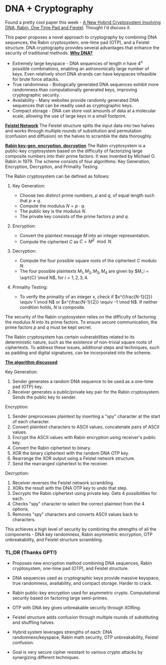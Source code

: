 
# DNA + Cryptography

Found a pretty cool paper this week - [A New Hybrid Cryptosystem Involving DNA,
Rabin, One Time Pad and Fiestel](https://arxiv.org/pdf/2307.09322.pdf). Thought I'd discuss it.

This paper proposes a novel approach to cryptography by combining DNA sequences, the Rabin cryptosystem, one-time pad (OTP), and a Feistel structure. DNA cryptography provides several advantages that enhance the security of traditional methods.
<u>**Why DNA?**</u>
- Extremely large keyspace - DNA sequences of length $n$ have $4^n$ possible combinations, enabling an astronomically large number of keys. Even relatively short DNA strands can have keyspaces infeasible for brute force attacks.
- True randomness - Biologically generated DNA sequences exhibit more randomness than computationally generated keys, improving cryptographic security.
- Availability - Many websites provide randomly generated DNA sequences that can be readily used as cryptographic keys. 
- Compact storage - DNA can store vast amounts of data at a molecular scale, allowing the use of large keys in a small footprint.

<u>**Feistel Network**</u>
The Feistel structure splits the input data into two halves and works through multiple rounds of substitution and permutation (confusion and diffusion) on the halves to scramble the data thoroughly.

<u><b>Rabin key-gen, encryption, decryption</b></u>
The Rabin cryptosystem is a public-key cryptosystem based on the difficulty of factorizing large composite numbers into their prime factors. It was invented by Michael O. Rabin in 1979. The scheme consists of four algorithms: Key Generation, Encryption, Decryption, and Primality Testing.

The Rabin cryptosystem can be defined as follows:

1. Key Generation:
   - Choose two distinct prime numbers, $p$ and $q$, of equal length such that $p \neq q$.
   - Compute the modulus $N = p \cdot q$.
   - The public key is the modulus $N$.
   - The private key consists of the prime factors $p$ and $q$.

2. Encryption:
   - Convert the plaintext message $M$ into an integer representation.
   - Compute the ciphertext $C$ as $C = M^2 \mod N$.

3. Decryption:
   - Compute the four possible square roots of the ciphertext $C$ modulo $N$.
   - The four possible plaintexts $M_1, M_2, M_3, M_4$ are given by $M_i = \sqrt{C} \mod N$, for $i = 1,2,3,4$.

4. Primality Testing:
   - To verify the primality of an integer $x$, check if $x^{\frac{N-1}{2}} \equiv 1 \mod N$ or $x^{\frac{N-1}{2}} \equiv -1 \mod N$. If neither condition holds, $N$ is composite.

The security of the Rabin cryptosystem relies on the difficulty of factoring the modulus $N$ into its prime factors. To ensure secure communication, the prime factors $p$ and $q$ must be kept secret.

The Rabin cryptosystem has certain vulnerabilities related to its deterministic nature, such as the existence of non-trivial square roots of ciphertexts. To address these issues, additional steps and techniques, such as padding and digital signatures, can be incorporated into the scheme.

<u>**The algorithm discussed**</u>

Key Generation:

1. Sender generates a random DNA sequence to be used as a one-time pad (OTP) key. 
2. Receiver generates a public/private key pair for the Rabin cryptosystem. Sends the public key to sender.

Encryption:

1. Sender preprocesses plaintext by inserting a "spy" character at the start of each character.
2. Convert plaintext characters to ASCII values, concatenate pairs of ASCII values. 
3. Encrypt the ASCII values with Rabin encryption using receiver's public key.
4. Convert the Rabin ciphertext to binary. 
5. XOR the binary ciphertext with the random DNA OTP key.
6. Rearrange the XOR output using a Feistel network structure.
7. Send the rearranged ciphertext to the receiver.

Decryption: 
1. Receiver reverses the Feistel network scrambling. 
2. XORs the result with the DNA OTP key to undo that step.
3. Decrypts the Rabin ciphertext using private key. Gets 4 possibilities for each.
4. Checks "spy" character to select the correct plaintext from the 4 options.
5. Removes "spy" characters and converts ASCII values back to characters.

This achieves a high level of security by combining the strengths of all the components - DNA key randomness, Rabin asymmetric encryption, OTP unbreakability, and Feistel structure scrambling.

### TL;DR (Thanks GPT!)
- Proposes new encryption method combining DNA sequences, Rabin cryptosystem, one-time pad (OTP), and Feistel structure. 
- DNA sequences used as cryptographic keys provide massive keyspace, true randomness, availability, and compact storage. Harder to crack.
- Rabin public-key encryption used for asymmetric crypto. Computational security based on factoring large semi-primes. 

- OTP with DNA key gives unbreakable security through XORing.

- Feistel structure adds confusion through multiple rounds of substituting and shuffling halves.

- Hybrid system leverages strengths of each: DNA randomness/keyspace, Rabin math security, OTP unbreakability, Feistel confusion.

- Goal is very secure cipher resistant to various crypto attacks by synergizing different techniques.

